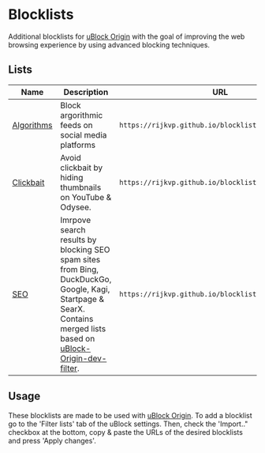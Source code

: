 # Blocklists

Additional blocklists for [uBlock Origin](https://github.com/gorhill/uBlock) with the goal of improving the web browsing experience by using advanced blocking techniques.

## Lists

Name | Description | URL
--- | ---| ---
[Algorithms](https://rijkvp.github.io/blocklists/algorithms.txt) | Block argorithmic feeds on social media platforms | `https://rijkvp.github.io/blocklists/algorithms.txt`
[Clickbait](https://rijkvp.github.io/blocklists/clickbait.txt) | Avoid clickbait by hiding thumbnails on YouTube & Odysee. | `https://rijkvp.github.io/blocklists/clickbait.txt`
[SEO](https://rijkvp.github.io/blocklists/seo.txt) | Imrpove search results by blocking SEO spam sites from Bing, DuckDuckGo, Google, Kagi, Startpage & SearX. Contains merged lists based on [uBlock-Origin-dev-filter](https://github.com/quenhus/uBlock-Origin-dev-filter). | `https://rijkvp.github.io/blocklists/seo.txt`

## Usage

These blocklists are made to be used with [uBlock Origin](https://github.com/gorhill/uBlock).
To add a blocklist go to the 'Filter lists' tab of the uBlock settings. Then, check the 'Import.." checkbox at the bottom, copy & paste the URLs of the desired blocklists and press 'Apply changes'.

